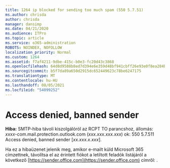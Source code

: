 ```yaml
---
title: 1264 ip blocked for sending too much spam (550 5.7.51)
ms.author: chrisda
author: chrisda
manager: dansimp
ms.date: 04/21/2020
ms.audience: ITPro
ms.topic: article
ms.service: o365-administration
ROBOTS: NOINDEX, NOFOLLOW
localization_priority: Normal
ms.custom: 1264
ms.assetid: f7af4211-9dbe-415c-b0e3-fc20d43c3868
ms.openlocfilehash: 64d8d9588b8ed7d394e6e359d48bf941cbff26e93e0f8ea284bf3b6688400b3f
ms.sourcegitcommit: b5f7da89a650d2915dc652449623c78be6247175
ms.translationtype: MT
ms.contentlocale: hu-HU
ms.lasthandoff: 08/05/2021
ms.locfileid: "54099252"
---
```

# <a name="access-denied-banned-sender"></a>Access denied, banned sender

 **Hiba:** SMTP-hiba távoli kiszolgálóról az RCPT TO parancshoz, állomás: *xxxx*-com.mail.protection.outlook.com (*xxx.xxx.xxx.xxx*) ok: 550 5.7.511 Access denied, banned sender [*xx.xxx.x.xxx*]. 

Ha ez a hibaüzenet jelenik meg, amikor e-mailt küld Microsoft 365 címzettnek, távolítsa el az érintett fiókot a letiltott feladók listájáról a következő [https://sender.office.com](https://sender.office.com) címről: .
